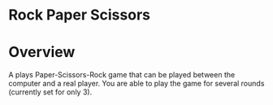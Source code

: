 # Rock Paper Scissors

# Overview
A plays Paper-Scissors-Rock game that can be played between the computer and a real player.
You are able to play the game for several rounds (currently set for only 3).
